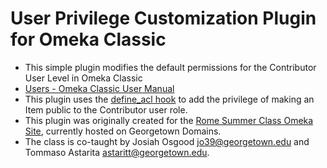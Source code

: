 # User Privilege Customization Plugin for Omeka Classic
* This simple plugin modifies the default permissions for the Contributor User Level in Omeka Classic
* [Users - Omeka Classic User Manual](https://omeka.org/classic/docs/Admin/Users/)
* This plugin uses the [define_acl hook](https://omeka.readthedocs.io/en/latest/Reference/hooks/define_acl.html) to add the privilege of making an Item public to the Contributor user role.
* This plugin was originally created for the [Rome Summer Class Omeka Site](https://romesummerclass.georgetown.domains), currently hosted on Georgetown Domains.
* The class is co-taught by Josiah Osgood <jo39@georgetown.edu> and Tommaso Astarita <astaritt@georgetown.edu>.